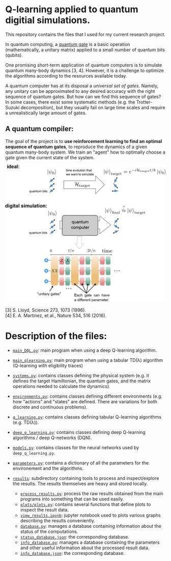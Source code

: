 
# Q-learning applied to quantum digitial simulations.

This repository contains the files that I used for my current research project.

In quantum computing, a [quantum gate](https://en.wikipedia.org/wiki/Quantum_logic_gate) is a basic operation (mathematically, a unitary matrix) applied to a small number of quantum bits (qubits).

One promising short-term application of quantum computers is to simulate quantum many-body dynamics [3, 4]. However, it is a challenge to optimize the algorithms according to the resources available today.

A quantum computer has at its disposal a _universal set of gates_.
Namely, any unitary can be approximated to any desired accuracy with the right sequence of quantum gates.
But how can we find this sequence of gates? 
In some cases, there exist some systematic methods (e.g. the Trotter-Suzuki decomposition), but they usually fail on large time scales and require a unrealistically large amount of gates.

## A quantum compiler:
The goal of the project is to __use reinforcement learning to find an optimal sequence of quantum gates__, to reproduce the dynamics of a given quantum many-body system. We train an "agent" how to optimally choose a gate given the current state of the system.

![digital simulation](digital_simulation.png)

[3] S. Lloyd, Science 273, 1073 (1996).<br>
[4] E. A. Martinez, et al., Nature 534, 516 (2016).



# Description of the files:

- [`main_DQL.py`](main_DQL.py): main program when using a deep Q-learning algorithm.

- [`main_qlearning.py`](main_qlearning.py): main program when using a tabular TD(λ) algorithm (Q-learning with eligibility traces)


- [`systems.py`](systems.py): contains classes defining the physical system (e.g. it defines the target Hamiltonian, the quantum gates, and the matrix operations needed to calculate the dynamics).

- [`environments.py`](environements.py): contains classes defining different environments (e.g. how "actions" and "states" are defined. There are variations for both discrete and continuous problems).

- [`q_learning.py`](q_learning.py): contains classes defining tabular Q-learning algorithms (e.g. TD(λ)).


- [`deep_q_learning.py`](deep_q_learning.py): contains classes defining deep Q-learning algorithms / deep Q-networks (DQN).

- [`models.py`](models.py): contains classes for the neural networks used by `deep_q_learning.py`.


- [`parameters.py`](parameters.py): contains a dictionary of all the parameters for the environement and the algorithms.


- [`results`](results): subdirectory containing tools to process and inspect/explore the results. The results themselves are heavy and stored locally.
  - [`process_results.py`](results/process_results.py): process the raw results obtained from the main programs into something that can be used easily.
  - [`plots/plots.py`](results/plots/plots.py): contains several functions that define plots to inspect the result data.
  - [`view_results.ipynb`](results/view_results.ipynb): jupyter notebook used to plots various graphs describing the results conveniently.
  - [`database.py`](results/database.py): manages a database containing information about the status of the computations.
  - [`status_database.json`](results/status_database.json): the corresponding database.
  - [`info_database.py`](results/info_database.py): manages a database containing the parameters and other useful information about the processed result data.
  - [`info_database.json`](results/info_database.json): the corresponding database.
